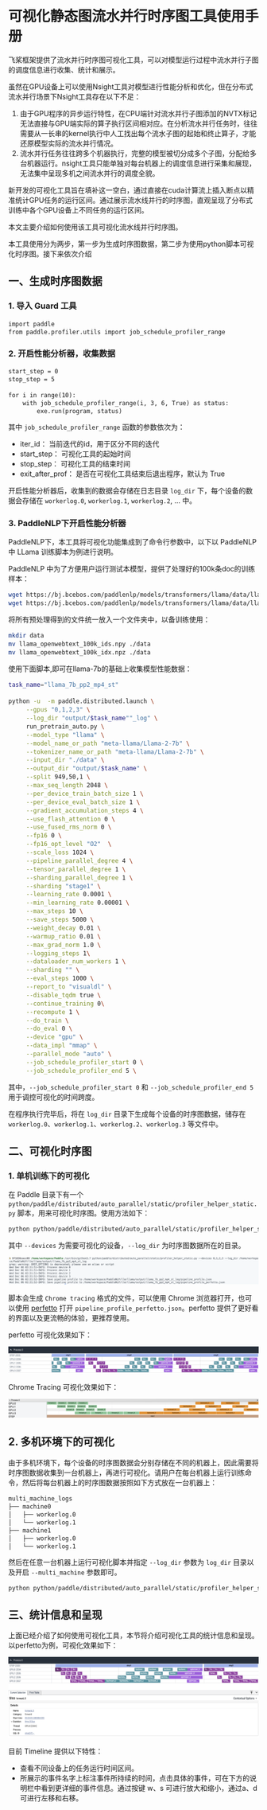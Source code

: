 # 可视化静态图流水并行时序图工具使用手册

飞桨框架提供了流水并行时序图可视化工具，可以对模型运行过程中流水并行子图的调度信息进行收集、统计和展示。

虽然在GPU设备上可以使用Nsight工具对模型进行性能分析和优化，但在分布式流水并行场景下Nsight工具存在以下不足：

1. 由于GPU程序的异步运行特性，在CPU端针对流水并行子图添加的NVTX标记无法直接与GPU端实际的算子执行区间相对应。在分析流水并行任务时，往往需要从一长串的kernel执行中人工找出每个流水子图的起始和终止算子，才能还原模型实际的流水并行情况。
2. 流水并行任务往往跨多个机器执行，完整的模型被切分成多个子图，分配给多台机器运行。nsight工具只能单独对每台机器上的调度信息进行采集和展现，无法集中呈现多机之间流水并行的调度全貌。

新开发的可视化工具旨在填补这一空白，通过直接在cuda计算流上插入断点以精准统计GPU任务的运行区间。通过展示流水线并行的时序图，直观呈现了分布式训练中各个GPU设备上不同任务的运行区间。

本文主要介绍如何使用该工具可视化流水线并行时序图。

本工具使用分为两步，第一步为生成时序图数据，第二步为使用python脚本可视化时序图。接下来依次介绍

## 一、生成时序图数据

### 1. 导入 Guard 工具

```
import paddle
from paddle.profiler.utils import job_schedule_profiler_range
```

### 2. 开启性能分析器，收集数据

```
start_step = 0
stop_step = 5

for i in range(10):
    with job_schedule_profiler_range(i, 3, 6, True) as status:
        exe.run(program, status)
```

其中 `job_schedule_profiler_range` 函数的参数依次为：

- iter_id： 当前迭代的id，用于区分不同的迭代
- start_step： 可视化工具的起始时间
- stop_step： 可视化工具的结束时间
- exit_after_prof： 是否在可视化工具结束后退出程序，默认为 True

开启性能分析器后，收集到的数据会存储在日志目录 `log_dir` 下，每个设备的数据会存储在 `workerlog.0`, `workerlog.1`, `workerlog.2`, ... 中。

### 3. PaddleNLP下开启性能分析器

PaddleNLP下，本工具将可视化功能集成到了命令行参数中，以下以 PaddleNLP 中 LLama 训练脚本为例进行说明。

PaddleNLP 中为了方便用户运行测试本模型，提供了处理好的100k条doc的训练样本：

```bash
wget https://bj.bcebos.com/paddlenlp/models/transformers/llama/data/llama_openwebtext_100k_ids.npy
wget https://bj.bcebos.com/paddlenlp/models/transformers/llama/data/llama_openwebtext_100k_idx.npz
```

将所有预处理得到的文件统一放入一个文件夹中，以备训练使用：

```bash
mkdir data
mv llama_openwebtext_100k_ids.npy ./data
mv llama_openwebtext_100k_idx.npz ./data
```

使用下面脚本,即可在llama-7b的基础上收集模型性能数据：

```bash
task_name="llama_7b_pp2_mp4_st"

python -u  -m paddle.distributed.launch \
     --gpus "0,1,2,3" \
     --log_dir "output/$task_name""_log" \
     run_pretrain_auto.py \
     --model_type "llama" \
     --model_name_or_path "meta-llama/Llama-2-7b" \
     --tokenizer_name_or_path "meta-llama/Llama-2-7b" \
     --input_dir "./data" \
     --output_dir "output/$task_name" \
     --split 949,50,1 \
     --max_seq_length 2048 \
     --per_device_train_batch_size 1 \
     --per_device_eval_batch_size 1 \
     --gradient_accumulation_steps 4 \
     --use_flash_attention 0 \
     --use_fused_rms_norm 0 \
     --fp16 0 \
     --fp16_opt_level "O2"  \
     --scale_loss 1024 \
     --pipeline_parallel_degree 4 \
     --tensor_parallel_degree 1 \
     --sharding_parallel_degree 1 \
     --sharding "stage1" \
     --learning_rate 0.0001 \
     --min_learning_rate 0.00001 \
     --max_steps 10 \
     --save_steps 5000 \
     --weight_decay 0.01 \
     --warmup_ratio 0.01 \
     --max_grad_norm 1.0 \
     --logging_steps 1\
     --dataloader_num_workers 1 \
     --sharding "" \
     --eval_steps 1000 \
     --report_to "visualdl" \
     --disable_tqdm true \
     --continue_training 0\
     --recompute 1 \
     --do_train \
     --do_eval 0 \
     --device "gpu" \
     --data_impl "mmap" \
     --parallel_mode "auto" \
     --job_schedule_profiler_start 0 \
     --job_schedule_profiler_end 5 \
```

其中，`--job_schedule_profiler_start 0` 和 `--job_schedule_profiler_end 5` 用于调控可视化的时间跨度。

在程序执行完毕后，将在 `log_dir` 目录下生成每个设备的时序图数据，储存在 `workerlog.0`、`workerlog.1`、`workerlog.2`、`workerlog.3` 等文件中。

## 二、可视化时序图

### 1. 单机训练下的可视化

在 Paddle 目录下有一个 `python/paddle/distributed/auto_parallel/static/profiler_helper_static.py` 脚本，用来可视化时序图。使用方法如下：

```bash
python python/paddle/distributed/auto_parallel/static/profiler_helper_static.py --devices 0,1,2,3 --log_dir /home/workspace/PaddleNLP/llm/llama/output/llama_7b_pp2_mp4_st_log
```

其中 `--devices` 为需要可视化的设备，`--log_dir` 为时序图数据所在的目录。

![picture 4](images/c9bbd2b9f69872e3f761841eaedf18a5f4d35488c78412e9651f666fdadec11e.png)  

脚本会生成 `Chrome tracing` 格式的文件，可以使用 Chrome 浏览器打开，也可以使用 [perfetto](https://ui.perfetto.dev/) 打开 `pipeline_profile_perfetto.json`。perfetto 提供了更好看的界面以及更流畅的体验，更推荐使用。

perfetto 可视化效果如下：

![picture 6](images/db4df88460aee707421616b99587554314637ddd0fc2541f1a4a6174aac4b29d.png)  

Chrome Tracing 可视化效果如下：

![picture 7](images/7524f138147dab43c170668eb555c767c8e2c65750fae6d7d22332d43abb39b2.png)  

## 2. 多机环境下的可视化

由于多机环境下，每个设备的时序图数据会分别存储在不同的机器上，因此需要将时序图数据收集到一台机器上，再进行可视化。请用户在每台机器上运行训练命令，然后将每台机器上的时序图数据按照如下方式放在一台机器上：

```
multi_machine_logs
├── machine0
│   ├── workerlog.0
│   └── workerlog.1
├── machine1
│   ├── workerlog.0
│   └── workerlog.1
```

然后在任意一台机器上运行可视化脚本并指定 `--log_dir` 参数为 `log_dir` 目录以及开启 `--multi_machine` 参数即可。

```bash
python python/paddle/distributed/auto_parallel/static/profiler_helper_static.py --devices 0,1 --log_dir /home/workspace/PaddleNLP/llm/llama/output/llama_7b_pp2_mp4_st_log/multi_machine_logs --multi_machine
```

## 三、统计信息和呈现

上面已经介绍了如何使用可视化工具，本节将介绍可视化工具的统计信息和呈现。以perfetto为例，可视化效果如下：

![picture 9](images/0738dff3dc81ad5659c1e54edfbb84836088c9d2f043ef145deba003d7c60447.png)  

目前 Timeline 提供以下特性：

- 查看不同设备上的任务运行时间区间。
- 所展示的事件名字上标注事件所持续的时间，点击具体的事件，可在下方的说明栏中看到更详细的事件信息。通过按键 w、s 可进行放大和缩小，通过a、d可进行左移和右移。